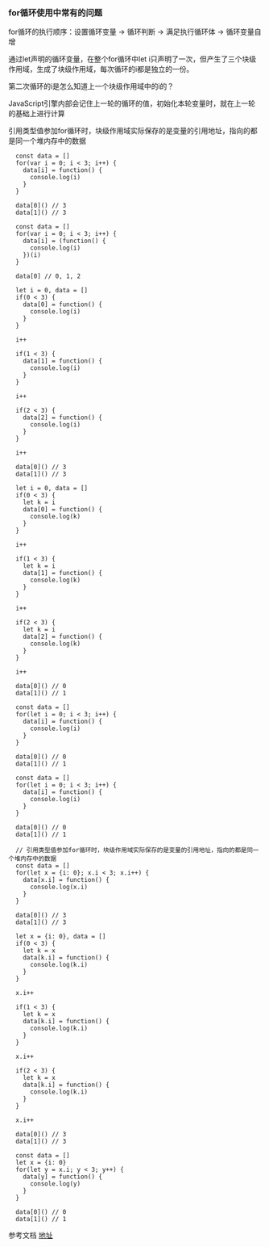 ### for循环使用中常有的问题

for循环的执行顺序：设置循环变量 -> 循环判断 -> 满足执行循环体 -> 循环变量自增

通过let声明的循环变量，在整个for循环中let i只声明了一次，但产生了三个块级作用域，生成了块级作用域，每次循环的i都是独立的一份。

第二次循环的i是怎么知道上一个块级作用域中的i的？

JavaScript引擎内部会记住上一轮的循环的值，初始化本轮变量时，就在上一轮的基础上进行计算

引用类型值参加for循环时，块级作用域实际保存的是变量的引用地址，指向的都是同一个堆内存中的数据

```
  const data = []
  for(var i = 0; i < 3; i++) {
    data[i] = function() {
      console.log(i)
    }
  }

  data[0]() // 3
  data[1]() // 3
```

```
  const data = []
  for(var i = 0; i < 3; i++) {
    data[i] = (function() {
      console.log(i)
    })(i)
  }

  data[0] // 0, 1, 2
```

```
  let i = 0, data = []
  if(0 < 3) {
    data[0] = function() {
      console.log(i)
    }
  }

  i++

  if(1 < 3) {
    data[1] = function() {
      console.log(i)
    }
  }

  i++

  if(2 < 3) {
    data[2] = function() {
      console.log(i)
    }
  }

  i++

  data[0]() // 3
  data[1]() // 3
```


```
  let i = 0, data = []
  if(0 < 3) {
    let k = i
    data[0] = function() {
      console.log(k)
    }
  }

  i++

  if(1 < 3) {
    let k = i
    data[1] = function() {
      console.log(k)
    }
  }

  i++

  if(2 < 3) {
    let k = i
    data[2] = function() {
      console.log(k)
    }
  }

  i++

  data[0]() // 0
  data[1]() // 1
```


```
  const data = []
  for(let i = 0; i < 3; i++) {
    data[i] = function() {
      console.log(i)
    }
  }

  data[0]() // 0
  data[1]() // 1
```

```
  const data = []
  for(let i = 0; i < 3; i++) {
    data[i] = function() {
      console.log(i)
    }
  }

  data[0]() // 0
  data[1]() // 1
```

```
  // 引用类型值参加for循环时，块级作用域实际保存的是变量的引用地址，指向的都是同一个堆内存中的数据
  const data = []
  for(let x = {i: 0}; x.i < 3; x.i++) {
    data[x.i] = function() {
      console.log(x.i)
    }
  }

  data[0]() // 3
  data[1]() // 3
```

```
  let x = {i: 0}, data = []
  if(0 < 3) {
    let k = x
    data[k.i] = function() {
      console.log(k.i)
    }
  }

  x.i++

  if(1 < 3) {
    let k = x
    data[k.i] = function() {
      console.log(k.i)
    }
  }

  x.i++

  if(2 < 3) {
    let k = x
    data[k.i] = function() {
      console.log(k.i)
    }
  }

  x.i++

  data[0]() // 3
  data[1]() // 3
```

```
  const data = []
  let x = {i: 0}
  for(let y = x.i; y < 3; y++) {
    data[y] = function() {
      console.log(y)
    }
  }

  data[0]() // 0
  data[1]() // 1
```

参考文档 [地址](https://www.cnblogs.com/echolun/p/10584703.html)